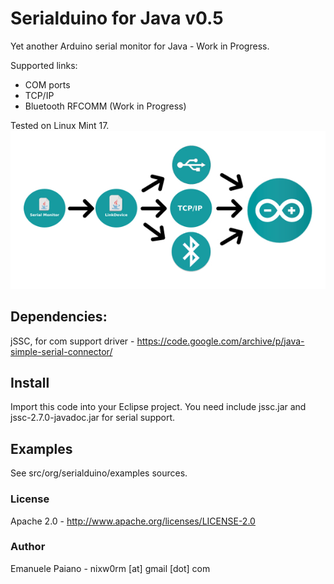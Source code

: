 # Serialduino for Java v0.5
Yet another Arduino serial monitor for Java - Work in  Progress. 

Supported links:
<ul>
<li>COM ports</li>
<li>TCP/IP</li>
<li>Bluetooth RFCOMM (Work in Progress)</li>
</ul>

Tested on Linux Mint 17. 
![alt tag](https://github.com/emanuelepaiano/serialduino/blob/master/img/image.jpg)

## Dependencies: 
jSSC, for com support driver - https://code.google.com/archive/p/java-simple-serial-connector/

## Install
Import this code into your Eclipse project. You need include jssc.jar and jssc-2.7.0-javadoc.jar for serial support. 

## Examples
See src/org/serialduino/examples sources.

### License
Apache 2.0 - http://www.apache.org/licenses/LICENSE-2.0

### Author
Emanuele Paiano - nixw0rm [at] gmail [dot] com
